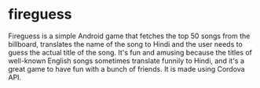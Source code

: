 # fireguess

Fireguess is a simple Android game that fetches the top 50 songs from the billboard, translates the name of the song to Hindi and the user needs to guess the actual title of the song. It's fun and amusing because the titles of well-known English songs sometimes translate funnily to Hindi, and it's a great game to have fun with a bunch of friends. It is made using Cordova API.
